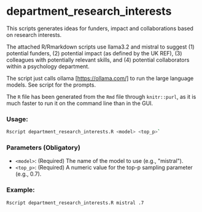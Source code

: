 # department_research_interests

This scripts generates ideas for funders, impact and collaborations based on research interests.

The attached R/Rmarkdown scripts use llama3.2 and mistral to suggest (1) potential funders, (2) potential impact (as defined by the UK REF), (3) colleagues with potentially relevant skills, and (4) potential collaborators within a psychology department. 

The script just calls ollama [https://ollama.com/] to run the large language models. See script for the prompts. 

The `R` file has been generated from the `Rmd` file through `knitr::purl`, as it is much faster to run it on the command line than in the GUI. 

### Usage:
```bash
Rscript department_research_interests.R <model> <top_p>`
```

### Parameters (Obligatory)
* `<model>`: (Required) The name of the model to use (e.g., "mistral").
* `<top_p>`: (Required) A numeric value for the top-p sampling parameter (e.g., 0.7).

### Example:
```bash
Rscript department_research_interests.R mistral .7
```